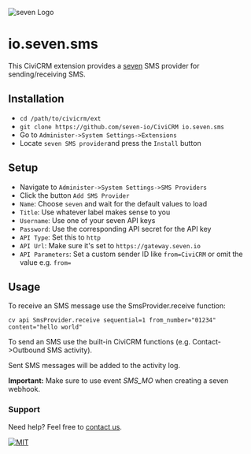 ![](https://www.seven.io/wp-content/uploads/Logo.svg "seven Logo")

# io.seven.sms

This CiviCRM extension provides a [seven](https://www.seven.io) SMS provider for
sending/receiving SMS.

## Installation

- `cd /path/to/civicrm/ext`
- `git clone https://github.com/seven-io/CiviCRM io.seven.sms`
- Go to `Administer->System Settings->Extensions`
- Locate `seven SMS provider`and press the `Install` button

## Setup

- Navigate to `Administer->System Settings->SMS Providers`
- Click the button `Add SMS Provider`
- `Name`: Choose `seven` and wait for the default values to load
- `Title`: Use whatever label makes sense to you
- `Username`: Use one of your seven API keys
- `Password`: Use the corresponding API secret for the API key
- `API Type`: Set this to `http`
- `API Url`: Make sure it's set to `https://gateway.seven.io`
- `API Parameters`: Set a custom sender ID like `from=CiviCRM` or omit the value
  e.g. `from=`

## Usage

To receive an SMS message use the SmsProvider.receive function:

```cv api SmsProvider.receive sequential=1 from_number="01234" content="hello world" ```

To send an SMS use the built-in CiviCRM functions (e.g. Contact->Outbound SMS activity).

Sent SMS messages will be added to the activity log.

**Important:** Make sure to use event *SMS_MO* when creating a seven webhook.

### Support

Need help? Feel free to [contact us](https://www.seven.io/en/company/contact/).

[![MIT](https://img.shields.io/badge/License-MIT-teal.svg)](LICENSE.txt)
